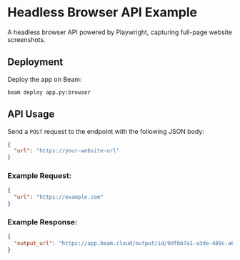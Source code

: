 # Headless Browser API Example

A headless browser API powered by Playwright, capturing full-page website screenshots.

## Deployment

Deploy the app on Beam:

```
beam deploy app.py:browser
```

## API Usage

Send a `POST` request to the endpoint with the following JSON body:

```json
{
  "url": "https://your-website-url"
}
```

### Example Request:

```json
{
  "url": "https://example.com"
}
```

### Example Response:

```json
{
  "output_url": "https://app.beam.cloud/output/id/9dfbb7a1-a3de-489c-a602-423b4c859f84"
}
```